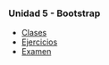 ### Unidad 5 - Bootstrap

-   [Clases](./clases/)
-   [Ejercicios](./ejercicios/)
-   [Examen](./examen/)
